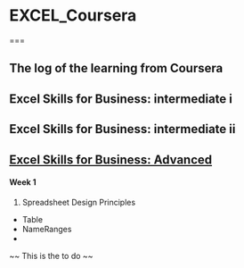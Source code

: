 # EXCEL_Coursera
===

The log of the learning from Coursera 
---


## Excel Skills for Business: intermediate i

## Excel Skills for Business: intermediate ii

## [Excel Skills for Business: Advanced](https://www.coursera.org/learn/excel-advanced)
#### Week 1
1. Spreadsheet Design Principles
 - Table
 - NameRanges
 - 
~~ This is the to do ~~
